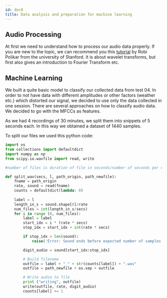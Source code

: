 ```yaml
---
id: doc8
title: Data analysis and preparation for machine learning
---
```


## Audio Processing 

At first we need to understand how to process our audio data properly. If you are new to the topic, we can recommend you this [tutorial](https://ccrma.stanford.edu/~unjung/mylec/WTpart1.html ) by Robi Polikar from the university of Stanford. It is about wavelet transforms, but first also gives an introduction to Fourier Transform etc. 

## Machine Learning 

We built a quite basic model to classify our collected data from test 04. In order to not have data with different amplitudes or other factors (weather etc.) which distorted our signal, we decided to use only the data collected in one session. 
There are several approaches on how to classify audio data. We decided to go with the MFCCs as features. 

As we had 4 recordings of 30 minutes, we split them into snippets of 5 seconds each. In this way we obtained a dataset of 1440 samples.

To split our files we used this python code: 

```python
import os
from collections import defaultdict
import numpy as np
from scipy.io.wavfile import read, write

#number of files is duration of file in seconds/number of seconds per new file

def split_wav(secs, l, path_origin, path_newfile):
    fname = path_origin
    rate, sound = read(fname)
    counts = defaultdict(lambda: 0)
    
    label = l
    length_in_s = sound.shape[0]/rate
    num_files = int(length_in_s/secs)
    for i in range (0, num_files):
        label = label
        start_idx = i * (rate * secs)
        stop_idx = start_idx + int(rate * secs)

        if stop_idx > len(sound):
            raise('Error: Sound ends before expected number of samples reached for index:' + str(i))

        digit_audio = sound[start_idx:stop_idx]

        # Build filename
        outfile = label + "_" + str(counts[label]) + ".wav"
        outfile = path_newfile + os.sep + outfile

        # Write audio to file
        print ("writing", outfile)
        write(outfile, rate, digit_audio)
        counts[label] += 1
```       